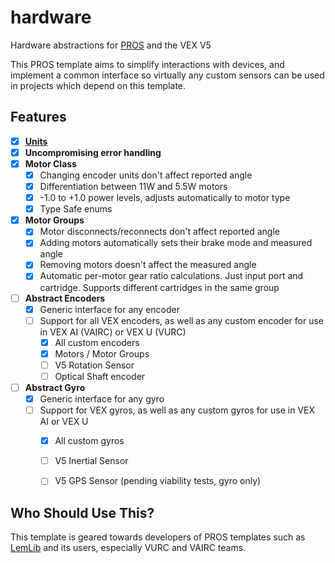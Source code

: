 # hardware

Hardware abstractions for [PROS](https://pros.cs.purdue.edu/) and the VEX V5

This PROS template aims to simplify interactions with devices, and implement a common interface so virtually any custom sensors can be used in projects which depend on this template.


## Features

 - [X] **[Units](https://github.com/LemLib/units)**
 - [X] **Uncompromising error handling**
 - [X] **Motor Class**
    - [X] Changing encoder units don't affect reported angle
    - [X] Differentiation between 11W and 5.5W motors
    - [X] -1.0 to +1.0 power levels, adjusts automatically to motor type
    - [X] Type Safe enums

 - [X] **Motor Groups**
    - [X] Motor disconnects/reconnects don't affect reported angle
    - [X] Adding motors automatically sets their brake mode and measured angle
    - [X] Removing motors doesn't affect the measured angle
    - [X] Automatic per-motor gear ratio calculations. Just input port and cartridge. Supports different cartridges in the same group

 - [ ] **Abstract Encoders**
    - [X] Generic interface for any encoder
    - [ ] Support for all VEX encoders, as well as any custom encoder for use in VEX AI (VAIRC) or VEX U (VURC)
        - [X] All custom encoders
        - [X] Motors / Motor Groups
        - [ ] V5 Rotation Sensor
        - [ ] Optical Shaft encoder

 - [ ] **Abstract Gyro**
    - [X] Generic interface for any gyro
    - [ ] Support for VEX gyros, as well as any custom gyros for use in VEX AI or VEX U
        - [X] All custom gyros
        - [ ] V5 Inertial Sensor
        - [ ] V5 GPS Sensor (pending viability tests, gyro only)


## Who Should Use This?

This template is geared towards developers of PROS templates such as [LemLib](https://github.com/LemLib/LemLib) and its users, especially VURC and VAIRC teams.
